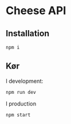 # Cheese API

## Installation
```
npm i
```

## Kør
I development:
```
npm run dev
```

I production
```
npm start
```